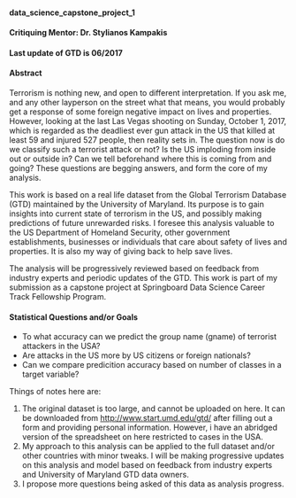 #### data_science_capstone_project_1
#### Critiquing Mentor: Dr. Stylianos Kampakis
#### Last update of GTD is 06/2017



#### Abstract

Terrorism is nothing new, and open to different interpretation. If you ask me, and any other layperson on the street what that means, you would probably get a response of some foreign negative impact on lives and properties. However, looking at the last Las Vegas shooting on Sunday, October 1, 2017, which is regarded as the deadliest ever gun attack in the US that killed at least 59 and injured 527 people, then reality sets in. The question now is do we classify such a terrorist attack or not? Is the US imploding from inside out or outside in? Can we tell beforehand where this is coming from and going? These questions are begging answers, and form the core of my analysis. 

This work is based on a real life dataset from the Global Terrorism Database (GTD) maintained by the University of Maryland. Its purpose is to gain insights into current state of terrorism in the US, and possibly making predictions of future unrewarded risks. I foresee this 
analysis valuable to the US Department of Homeland Security, other government establishments, businesses or individuals that care about 
safety of lives and properties. It is also my way of giving back to help save lives.

The analysis will be progressively reviewed based on feedback from industry experts and periodic updates of the GTD. This work is part of my submission as a capstone project at Springboard Data Science Career Track Fellowship Program.
  


#### Statistical Questions and/or Goals ###

* To what accuracy can we predict the group name (gname) of terrorist attackers in the USA?
* Are attacks in the US more by US citizens or foreign nationals?
* Can we compare predicition accuracy based on number of classes in a target variable?

Things of notes here are:
1. The original dataset is too large, and cannot be uploaded on here. It can be downloaded from http://www.start.umd.edu/gtd/ after filling out a form and providing personal information. However, i have an abridged version of the spreadsheet on here restricted to cases in the USA.
2. My approach to this analysis can be applied to the full dataset and/or other countries with minor tweaks. I will be making progressive updates on this analysis and model based on feedback from industry experts and University of Maryland GTD data owners. 
3. I propose more questions being asked of this data as analysis progress.


